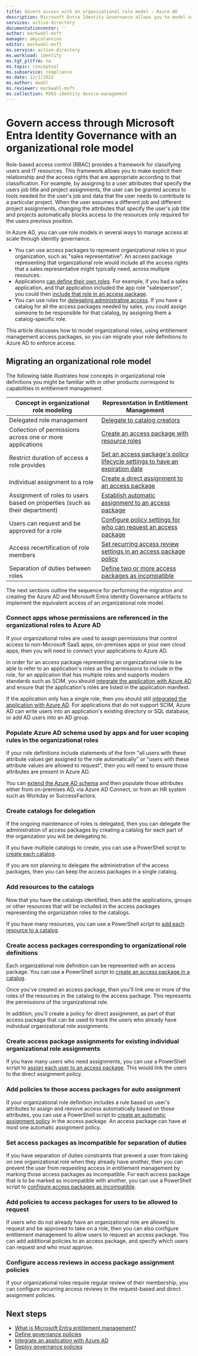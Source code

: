 ```yaml
---
title: Govern access with an organizational role model - Azure AD
description: Microsoft Entra Identity Governance allows you to model organizational roles using access packages.
services: active-directory
documentationcenter: ''
author: markwahl-msft
manager: amycolannino
editor: markwahl-msft
ms.service: active-directory
ms.workload: identity
ms.tgt_pltfrm: na
ms.topic: conceptual
ms.subservice: compliance
ms.date: 12/1/2022
ms.author: mwahl
ms.reviewer: markwahl-msft
ms.collection: M365-identity-device-management
---
```


# Govern access through Microsoft Entra Identity Governance with an organizational role model

Role-based access control (RBAC) provides a framework for classifying users and IT resources. This framework allows you to make explicit their relationship and the access rights that are appropriate according to that classification. For example, by assigning to a user attributes that specify the users job title and project assignments, the user can be granted access to tools needed for the user's job and data that the user needs to contribute to a particular project. When the user assumes a different job and different project assignments, changing the attributes that specify the user's job title and projects automatically blocks access to the resources only required for the users previous position.

In Azure AD, you can use role models in several ways to manage access at scale through identity governance.

 * You can use access packages to represent organizational roles in your organization, such as "sales representative". An access package representing that organizational role would include all the access rights that a sales representative might typically need, across multiple resources.
 * Applications [can define their own roles](../develop/howto-add-app-roles-in-azure-ad-apps.md). For example, if you had a sales application, and that application included the app role "salesperson", you could then [include that role in an access package](entitlement-management-access-package-resources.md).
 * You can use roles for [delegating administrative access](entitlement-management-delegate.md).  If you have a catalog for all the access packages needed by sales, you could assign someone to be responsible for that catalog, by assigning them a catalog-specific role.

This article discusses how to model organizational roles, using entitlement management access packages, so you can migrate your role definitions to Azure AD to enforce access.

## Migrating an organizational role model

The following table illustrates how concepts in organizational role definitions you might be familiar with in other products correspond to capabilities in entitlement management.

| Concept in organizational role modeling | Representation in Entitlement Management |
| --- | --- |
| Delegated role management | [Delegate to catalog creators](entitlement-management-delegate-catalog.md) |
| Collection of permissions across one or more applications | [Create an access package with resource roles](entitlement-management-access-package-create.md) |
| Restrict duration of access a role provides | [Set an access package's policy lifecycle settings to have an expiration date](entitlement-management-access-package-lifecycle-policy.md) |
| Individual assignment to a role | [Create a direct assignment to an access package](entitlement-management-access-package-assignments.md#directly-assign-a-user) |
| Assignment of roles to users based on properties (such as their department) | [Establish automatic assignment to an access package](entitlement-management-access-package-auto-assignment-policy.md) |
| Users can request and be approved for a role | [Configure policy settings for who can request an access package](entitlement-management-access-package-request-policy.md) |
| Access recertification of role members | [Set recurring access review settings in an access package policy](entitlement-management-access-reviews-create.md) |
| Separation of duties between roles | [Define two or more access packages as incompatible](entitlement-management-access-package-incompatible.md)|

The next sections outline the sequence for performing the migration and creating the Azure AD and Microsoft Entra Identity Governance artifacts to implement the equivalent access of an organizational role model.

### Connect apps whose permissions are referenced in the organizational roles to Azure AD

If your organizational roles are used to assign permissions that control access to non-Microsoft SaaS apps, on-premises apps or your own cloud apps, then you will need to connect your applications to Azure AD.

In order for an access package representing an organizational role to be able to refer to an application's roles as the permissions to include in the role, for an application that  has multiple roles and supports modern standards such as SCIM, you should [integrate the application with Azure AD](identity-governance-applications-integrate.md) and ensure that the application's roles are listed in the application manifest.

If the application only has a single role, then you should still [integrated the application with Azure AD](identity-governance-applications-integrate.md).  For applications that do not support SCIM, Azure AD can write users into an application's existing directory or SQL database, or add AD users into an AD group.

### Populate Azure AD schema used by apps and for user scoping rules in the organizational roles

If your role definitions include statements of the form "all users with these attribute values get assigned to the role automatically" or "users with these attribute values are allowed to request", then you will need to ensure those attributes are present in Azure AD.

You can [extend the Azure AD schema](../app-provisioning/user-provisioning-sync-attributes-for-mapping.md) and then populate those attributes either from on-premises AD, via Azure AD Connect, or from an HR system such as Workday or SuccessFactors.

### Create catalogs for delegation

If the ongoing maintenance of roles is delegated, then you can delegate the administration of access packages by creating a catalog for each part of the organization you will be delegating to.

If you have multiple catalogs to create, you can use a PowerShell script to [create each catalog](entitlement-management-catalog-create.md#create-a-catalog-with-powershell).

If you are not planning to delegate the administration of the access packages, then you can keep the access packages in a single catalog.

### Add resources to the catalogs

Now that you have the catalogs identified, then add the applications, groups or other resources that will be included in the access packages representing the organization roles to the catalogs.

If you have many resources, you can use a PowerShell script to [add each resource to a catalog](entitlement-management-catalog-create.md#add-a-resource-to-a-catalog-with-powershell).

### Create access packages corresponding to organizational role definitions

Each organizational role definition can be represented with an access package.  You can use a PowerShell script to [create an access package in a catalog](entitlement-management-access-package-create.md#create-an-access-package-with-microsoft-powershell).

Once you've created an access package, then you'll link one or more of the roles of the resources in the catalog to the access package.  This represents the permissions of the organizational role.

In addition, you'll create a policy for direct assignment, as part of that access package that can be used to track the users who already have individual organizational role assignments.

### Create access package assignments for existing individual organizational role assignments

If you have many users who need assignments, you can use a PowerShell script to [assign each user to an access package](entitlement-management-access-package-assignments.md#assign-a-user-to-an-access-package-with-powershell).  This would link the users to the direct assignment policy.

### Add policies to those access packages for auto assignment

If your organizational role definition includes a rule based on user's attributes to assign and remove access automatically based on those attributes, you can use a PowerShell script to [create an automatic assignment policy](entitlement-management-access-package-auto-assignment-policy.md#create-an-access-package-assignment-policy-through-powershell) in the access package.  An access package can have at most one automatic assignment policy.

### Set access packages as incompatible for separation of duties

If you have separation of duties constraints that prevent a user from taking on one organizational role when they already have another, then you can prevent the user from requesting access in entitlement management by marking those access packages as incompatible.  For each access package that is to be marked as incompatible with another, you can use a PowerShell script to [configure access packages as incompatible](entitlement-management-access-package-incompatible.md#configure-incompatible-access-packages-through-microsoft-powershell).

### Add policies to access packages for users to be allowed to request

If users who do not already have an organizational role are allowed to request and be approved to take on a role, then you can also configure entitlement management to allow users to request an access package. You can add additional policies to an access package, and specify which users can request and who must approve.

### Configure access reviews in access package assignment policies

If your organizational roles require regular review of their membership, you can configure recurring access reviews in the request-based and direct assignment policies.



## Next steps

- [What is Microsoft Entra entitlement management?](entitlement-management-overview.md)
- [Define governance policies](identity-governance-applications-define.md)
- [Integrate an application with Azure AD](identity-governance-applications-integrate.md)
- [Deploy governance policies](identity-governance-applications-deploy.md)
